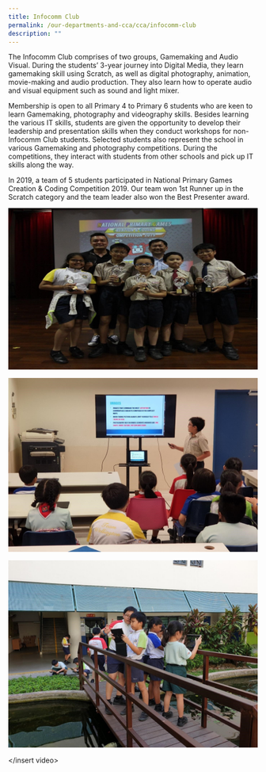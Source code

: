 ```yaml
---
title: Infocomm Club
permalink: /our-departments-and-cca/cca/infocomm-club
description: ""
---
```

The Infocomm Club comprises of two groups, Gamemaking and Audio Visual. During the students’ 3-year journey into Digital Media, they learn gamemaking skill using Scratch, as well as digital photography, animation, movie-making and audio production. They also learn how to operate audio and visual equipment such as sound and light mixer.   

Membership is open to all Primary 4 to Primary 6 students who are keen to learn Gamemaking, photography and videography skills. Besides learning the various IT skills, students are given the opportunity to develop their leadership and presentation skills when they conduct workshops for non-Infocomm Club students. Selected students also represent the school in various Gamemaking and photography competitions. During the competitions, they interact with students from other schools and pick up IT skills along the way. 

In 2019, a team of 5 students participated in National Primary Games Creation & Coding Competition 2019. Our team won 1st Runner up in the Scratch category and the team leader also won the Best Presenter award.

![](/images/Infocomm%201.jpg)

![](/images/Infocomm%202.jpg)

![](/images/Infocomm%203.jpg)

</insert video>